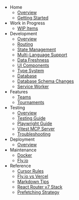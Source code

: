 - Home
   - [Overview](README.md)
   - [Getting Started](getting_started.md)
- Work in Progress
   - [WIP Items](wip.md)
- Development
   - [Overview](development/overview.md)
   - [Routing](development/routing.md)
   - [State Management](development/state-management.md)
   - [Multi-Language Support](development/multi-language-support.md)
   - [Data Freshness](development/data-freshness.md)
   - [UI Components](development/ui-components.md)
   - [Type System](development/type-system.md)
   - [Database](development/database.md)
   - [Database Schema Changes](development/database-schema-changes.md)
   - [Service Worker](service-worker.md)
- Features
   - [Teams](development/teams.md)
   - [Tournaments](development/tournaments.md)
- Testing
   - [Overview](testing/overview.md)
   - [Testing Guide](testing/testing_guide.md)
   - [Playwright Guide](testing/playwright_guide.md)
   - [Vitest MCP Server](testing/vitest_mcp.md)
   - [Troubleshooting](testing/troubleshooting.md)
- Deployment
   - [Overview](deployment/overview.md)
- Maintenance
   - [Docker](maintenance/docker.md)
   - [Fly.io](maintenance/fly.md)
- Reference
   - [Cursor Rules](development/cursor_rules.md)
   - [Fly.io vs Vercel](fly_vs_vercel.md)
   - [Markdown Tips](markdown_tips.md)
   - [React Router v7 Stack](remix_stack.md)
   - [Prefetching Strategy](prefetching_strategy.md)
